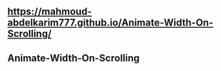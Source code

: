 ﻿## https://mahmoud-abdelkarim777.github.io/Animate-Width-On-Scrolling/
## Animate-Width-On-Scrolling
